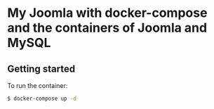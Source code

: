 # My Joomla with docker-compose and the containers of Joomla and MySQL

## Getting started
To run the container:
```bash
$ docker-compose up -d
```
